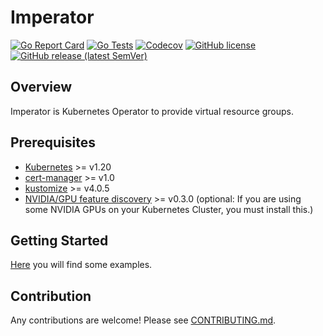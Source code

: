 # Imperator

[![Go Report Card](https://goreportcard.com/badge/github.com/tenzen-y/imperator)](https://goreportcard.com/report/github.com/tenzen-y/imperator)
[![Go Tests](https://github.com/tenzen-y/imperator/actions/workflows/go-test.yaml/badge.svg?branch=master)](https://github.com/tenzen-y/imperator/actions/workflows/go-test.yaml?branch=master)
[![Codecov](https://codecov.io/gh/tenzen-y/imperator/branch/master/graph/badge.svg)](https://codecov.io/gh/tenzen-y/imperator/branch/master)
[![GitHub license](https://img.shields.io/github/license/tenzen-y/imperator)](https://github.com/tenzen-y/imperator/blob/master/LICENSE)
[![GitHub release (latest SemVer)](https://img.shields.io/github/v/release/tenzen-y/imperator)](https://github.com/tenzen-y/imperator/releases/tag/v0.0.1)

## Overview
Imperator is Kubernetes Operator to provide virtual resource groups.

## Prerequisites
- [Kubernetes](https://kubernetes.io/) >= v1.20
- [cert-manager](https://cert-manager.io/) >= v1.0 
- [kustomize](https://kubectl.docs.kubernetes.io/installation/kustomize/) >= v4.0.5
- [NVIDIA/GPU feature discovery](https://github.com/NVIDIA/gpu-feature-discovery) >= v0.3.0
(optional: If you are using some NVIDIA GPUs on your Kubernetes Cluster, you must install this.)

## Getting Started
[Here](https://github.com/tenzen-y/imperator/tree/master/examples) you will find some examples.

## Contribution
Any contributions are welcome! Please see [CONTRIBUTING.md](./CONTRIBUTING.md).
